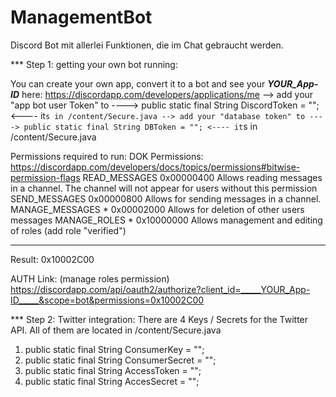 # ManagementBot
Discord Bot mit allerlei Funktionen, die im Chat gebraucht werden.

*** Step 1: getting your own bot running:

You can create your own app, convert it to a bot and see your _____YOUR_App-ID_____ here:
https://discordapp.com/developers/applications/me
--> add your "app bot user Token" to ----> public static final String DiscordToken = ""; <---- it`s in /content/Secure.java
--> add your "database token" to ----> public static final String DBToken = ""; <---- it`s in /content/Secure.java

Permissions required to run:
DOK Permissions:
https://discordapp.com/developers/docs/topics/permissions#bitwise-permission-flags
READ_MESSAGES	    0x00000400	Allows reading messages in a channel. The channel will not appear for users without this permission
SEND_MESSAGES	    0x00000800	Allows for sending messages in a channel.
MANAGE_MESSAGES *	0x00002000	Allows for deletion of other users messages
MANAGE_ROLES *	    0x10000000	Allows management and editing of roles (add role "verified")
_________________________________
Result:             0x10002C00 

AUTH Link: (manage roles permission)
https://discordapp.com/api/oauth2/authorize?client_id=_____YOUR_App-ID_____&scope=bot&permissions=0x10002C00

*** Step 2: Twitter integration:
There are 4 Keys / Secrets for the Twitter API. All of them are located in /content/Secure.java
1.    public static final String ConsumerKey = "";
2.    public static final String ConsumerSecret = "";
3.    public static final String AccessToken = "";
4.    public static final String AccesSecret = "";
